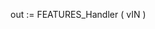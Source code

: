 ﻿<!----------------------------------------------------FEATURES_HANDLER ( tAction ) -> tAction (Variant)-->out := FEATURES_Handler ( vIN )